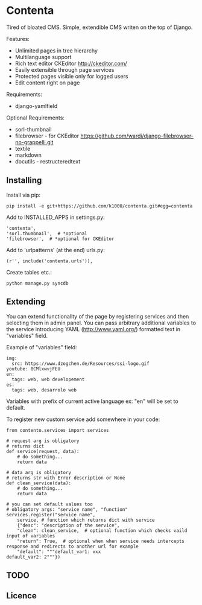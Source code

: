 Contenta
========
Tired of bloated CMS.
Simple, extendible CMS writen on the top of Django. 

Features:
* Unlimited pages in tree hierarchy
* Multilanguage support
* Rich text editor CKEditor http://ckeditor.com/
* Easily extensible through page services
* Protected pages visible only for logged users
* Edit content right on page

Requirements:
* django-yamlfield
 
Optional Requirements:
* sorl-thumbnail
* filebrowser - for CKEditor https://github.com/wardi/django-filebrowser-no-grappelli.git
* textile
* markdown
* docutils - restructeredtext

Installing
----------
Install via pip:

    pip install -e git+https://github.com/k1000/contenta.git#egg=contenta

Add to INSTALLED_APPS in settings.py:
    
    'contenta',
    'sorl.thumbnail',  # *optional
    'filebrowser',  # *optional for CKEditor

Add to 'urlpatterns' (at the end) urls.py:
    
    (r'', include('contenta.urls')),
    
Create tables etc.:

    python manage.py syncdb

Extending
---------
You can extend functionality of the page by registering services and then selecting them in admin panel.
You can pass arbitrary additional variables to the service introducing YAML (http://www.yaml.org/) formatted text in "variables" field.

Example of "variables" field:

    img:
      src: https://www.dzogchen.de/Resources/ssi-logo.gif
    youtube: 8CMlxwvjFEU
    en: 
      tags: web, web developement
    es:
      tags: web, desarrolo web 
    
Variables with prefix of current active language ex: "en" will be set to default.

To register new custom service add somewhere in your code:

    from contento.services import services
    
    # request arg is obligatory
    # returns dict
    def service(request, data):
        # do something...
        return data
        
    # data arg is obligatory
    # returns str with Error description or None
    def clean_service(data):
        # do something...
        return data
        
    # you can set default values too
    # obligatory args: "service name", "function" 
    services.register("service name", 
        service, # function which returns dict with service
        {"desc": "description of the service",
        "clean": clean_service,  # optional function which checks vaild input of variables
        "return": True,  # optional when when service needs intercepts response and redirects to another url for example
        "default": """default_var1: xxx
    default_var2: 2"""})

TODO
----


Licence
-------
